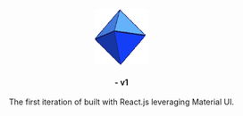 <p align="center">
  <img src="public/favicon.ico" width="100px" height="100px" />
</p>
<h4 align="center">
  <a href="realshelby.me"></a> - v1
</h4>
<p align="center">
  The first iteration of <a href="realshelby.me"></a>
  built with React.js leveraging Material UI.
</p>
